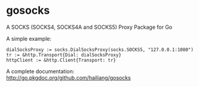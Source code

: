 gosocks
=======

A SOCKS (SOCKS4, SOCKS4A and SOCKS5) Proxy Package for Go

A simple example:

    dialSocksProxy := socks.DialSocksProxy(socks.SOCKS5, "127.0.0.1:1080")
    tr := &http.Transport{Dial: dialSocksProxy}
    httpClient := &http.Client{Transport: tr}

A complete documentation:
    http://go.pkgdoc.org/github.com/hailiang/gosocks
